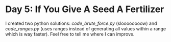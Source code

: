 # Day 5: If You Give A Seed A Fertilizer

I created two python solutions: *code_brute_force.py* (sloooooooow) and *code_ranges.py* (uses ranges instead of generating all values within a range which is way faster).
Feel free to tell me where I can improve.